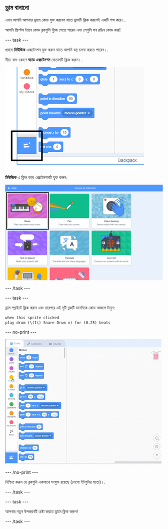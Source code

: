 ## ড্রাম বানানো

এখন আপনি আপনার ড্রামে কোড যুক্ত করবেন যাতে ড্রামটি ক্লিক করলেই একটি শব্দ করে।.

আপনি স্ক্রিপ্টস ট্যাবে কোড ব্লকগুলি খুঁজে পেতে পারেন এবং সেগুলি সব রঙিন কোড করা!

--- task ---

প্রথমে **মিউজিক** এক্সটেনশন যুক্ত করুন যাতে আপনি যন্ত্র চলনা করতে পারেন।.

নীচে বাম-কোণে **অ্যাড এক্সটেনশন** বোতামটি ক্লিক করুন।.

![হাইলাইট এক্সটেনশন বোতাম যোগ করুন](images/add-extension-annotated.png)

**মিউজিক** এ ক্লিক করে এক্সটেনশনটি যুক্ত করুন.

![সংগীত এক্সটেনশন হাইলাইট হল](images/click-music-annotated.png)

--- /task ---

--- task ---

ড্রাম স্প্রাইটে ক্লিক করুন এবং তারপরে এই দুটি ব্লকটি ডানদিকে কোড অঞ্চলে টানুন:

```blocks3
when this sprite clicked
play drum (\(1\) Snare Drum v) for (0.25) beats
```

--- no-print ---

![স্ক্রিনশট](images/connect-block.gif)

--- /no-print ---

নিশ্চিত করুন যে ব্লকগুলি একসাথে সংযুক্ত রয়েছে (লেগো ইটগুলির মতো)।.

--- /task ---

--- task ---

আপনার নতুন উপকরণটি চেষ্টা করতে ড্রামে ক্লিক করুন!

--- /task ---